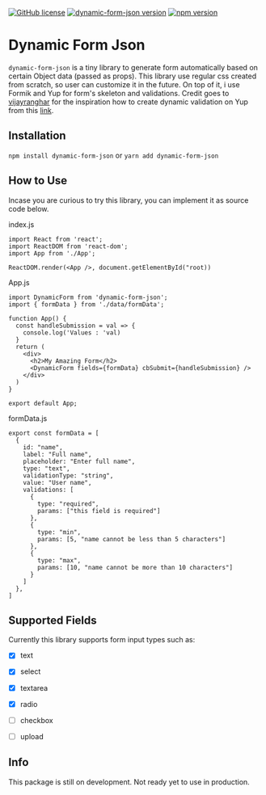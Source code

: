 [![GitHub license](https://img.shields.io/badge/license-MIT-blue.svg)](https://github.com/ridoansaleh/dynamic-form-json/blob/master/LICENSE) [![dynamic-form-json version](https://img.shields.io/badge/dynamic--form--json-v1.0.5-green)](https://www.npmjs.com/package/dynamic-form-json) [![npm version](https://img.shields.io/badge/npm-v12.6.0-green)](https://www.npmjs.com/package/dynamic-form-json)

# Dynamic Form Json

`dynamic-form-json` is a tiny library to generate form automatically based on certain Object data (passed as props). This library use regular css created from scratch, so user can customize it in the future. On top of it, i use Formik and Yup for form's skeleton and validations. Credit goes to [vijayranghar](https://github.com/vijayranghar) for the inspiration how to create dynamic validation on Yup from this [link](https://github.com/jquense/yup/issues/559).

## Installation

`npm install dynamic-form-json` or `yarn add dynamic-form-json`

## How to Use

Incase you are curious to try this library, you can implement it as source code below.

index.js

```
import React from 'react';
import ReactDOM from 'react-dom';
import App from './App';

ReactDOM.render(<App />, document.getElementById("root))
```

App.js

```
import DynamicForm from 'dynamic-form-json';
import { formData } from './data/formData';

function App() {
  const handleSubmission = val => {
    console.log('Values : 'val)
  }
  return (
    <div>
      <h2>My Amazing Form</h2>
      <DynamicForm fields={formData} cbSubmit={handleSubmission} />
    </div>
  )
}

export default App;
```

formData.js

```
export const formData = [
  {
    id: "name",
    label: "Full name",
    placeholder: "Enter full name",
    type: "text",
    validationType: "string",
    value: "User name",
    validations: [
      {
        type: "required",
        params: ["this field is required"]
      },
      {
        type: "min",
        params: [5, "name cannot be less than 5 characters"]
      },
      {
        type: "max",
        params: [10, "name cannot be more than 10 characters"]
      }
    ]
  },
]
```

## Supported Fields

Currently this library supports form input types such as:

- [x] text

- [x] select

- [x] textarea

- [x] radio

- [ ] checkbox

- [ ] upload

## Info

This package is still on development. Not ready yet to use in production.
